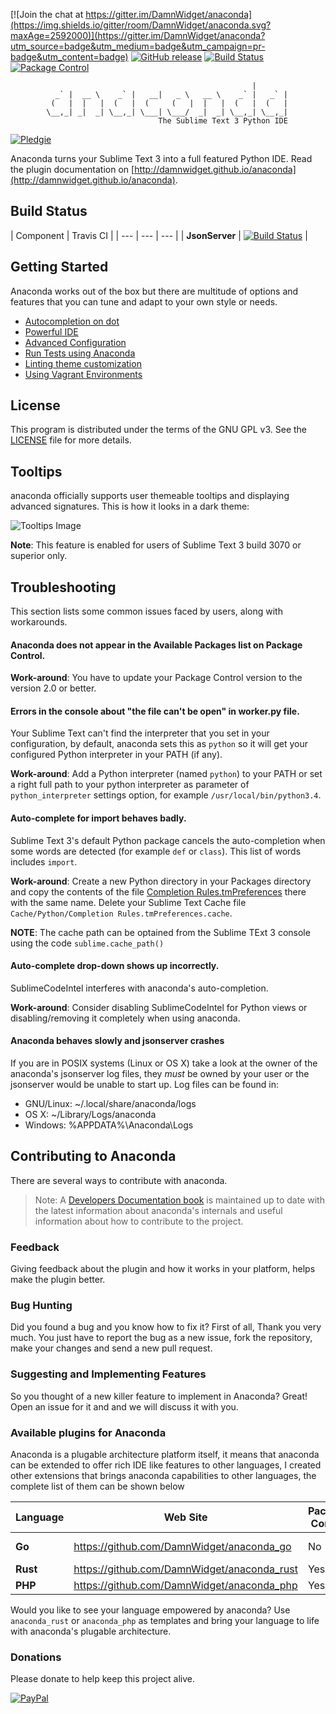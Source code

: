 [![Join the chat at https://gitter.im/DamnWidget/anaconda](https://img.shields.io/gitter/room/DamnWidget/anaconda.svg?maxAge=2592000)](https://gitter.im/DamnWidget/anaconda?utm_source=badge&utm_medium=badge&utm_campaign=pr-badge&utm_content=badge)
[![GitHub release](https://img.shields.io/github/release/damnwidget/anaconda.svg?maxAge=2592000)](https://github.com/DamnWidget/anaconda/releases/latest)
[![Build Status](https://travis-ci.org/DamnWidget/anaconda.svg?branch=master)](https://travis-ci.org/DamnWidget/anaconda)
[![Package Control](https://img.shields.io/packagecontrol/dt/Anaconda.svg?maxAge=2592000)](https://packagecontrol.io/packages/Anaconda)

                                                          |
              _` |  __ \    _` |   __|   _ \   __ \    _` |   _` |
             (   |  |   |  (   |  (     (   |  |   |  (   |  (   |
            \__,_| _|  _| \__,_| \___| \___/  _|  _| \__,_| \__,_|
                                     The Sublime Text 3 Python IDE

[![Pledgie][pledgie-donate-image]][pledgie-donate-link]

Anaconda turns your Sublime Text 3 into a full featured Python IDE. Read the plugin documentation on [http://damnwidget.github.io/anaconda](http://damnwidget.github.io/anaconda).

## Build Status

| Component | Travis CI |
| --- | --- | --- |
| **JsonServer** | [![Build Status](https://travis-ci.org/DamnWidget/anaconda.svg?branch=master)](https://travis-ci.org/DamnWidget/anaconda) |

## Getting Started
Anaconda works out of the box but there are multitude of options and features that you can tune and adapt to your own style or needs.

* [Autocompletion on dot](http://damnwidget.github.io/anaconda/IDE/#toc_3)
* [Powerful IDE](http://damnwidget.github.io/anaconda/IDE/)
* [Advanced Configuration](http://damnwidget.github.io/anaconda/anaconda_settings/)
* [Run Tests using Anaconda](http://damnwidget.github.io/anaconda/tests_runner/)
* [Linting theme customization](http://damnwidget.github.io/anaconda/IDE/#toc_50)
* [Using Vagrant Environments](http://damnwidget.github.io/anaconda/vagrant/)

## License
This program is distributed under the terms of the GNU GPL v3. See the [LICENSE][license] file for more details.

## Tooltips
anaconda officially supports user themeable tooltips and displaying advanced signatures. This is how it looks in a dark theme:

![Tooltips Image][tooltips-dark-image]

**Note**: This feature is enabled for users of Sublime Text 3 build 3070 or superior only.

## Troubleshooting
This section lists some common issues faced by users, along with workarounds.

#### Anaconda does not appear in the Available Packages list on Package Control.

**Work-around**: You have to update your Package Control version to the version 2.0 or better.

#### Errors in the console about "the file can't be open" in worker.py file.
Your Sublime Text can't find the interpreter that you set in your configuration, by default, anaconda sets this as `python` so it will get your configured Python interpreter in your PATH (if any).

**Work-around**: Add a Python interpreter (named `python`) to your PATH or set a right full path to your python interpreter as parameter of `python_interpreter` settings option, for example `/usr/local/bin/python3.4`.

#### Auto-complete for import behaves badly.
Sublime Text 3's default Python package cancels the auto-completion when some words are detected (for example `def` or `class`). This list of words includes `import`.

**Work-around**: Create a new Python directory in your Packages directory and copy the contents of the file [Completion Rules.tmPreferences][Completion-Rules] there with the same name.
Delete your Sublime Text Cache file `Cache/Python/Completion Rules.tmPreferences.cache`.

**NOTE**: The cache path can be optained from the Sublime TExt 3 console using the code `sublime.cache_path()`

#### Auto-complete drop-down shows up incorrectly.
SublimeCodeIntel interferes with anaconda's auto-completion.

**Work-around**: Consider disabling SublimeCodeIntel for Python views or disabling/removing it completely when using anaconda.

#### Anaconda behaves slowly and jsonserver crashes
If you are in POSIX systems (Linux or OS X) take a look at the owner of the anaconda's jsonserver log files, they *must* be owned by your user or the jsonserver would be unable to start up. Log files can be found in:
* GNU/Linux: ~/.local/share/anaconda/logs
* OS X: ~/Library/Logs/anaconda
* Windows: %APPDATA%\\Anaconda\\Logs

## Contributing to Anaconda
There are several ways to contribute with anaconda.

> Note: A [Developers Documentation book][dev-docs] is maintained up to date with the latest information about anaconda's internals and useful information about how to contribute to the project.

### Feedback
Giving feedback about the plugin and how it works in your platform, helps make the plugin better.

### Bug Hunting
Did you found a bug and you know how to fix it? First of all, Thank you very much. You just have to report the bug as a new issue, fork the repository, make your changes and send a new pull request.

### Suggesting and Implementing Features
So you thought of a new killer feature to implement in Anaconda? Great! Open an issue for it and and we will discuss it with you.

### Available plugins for Anaconda
Anaconda is a plugable architecture platform itself, it means that anaconda can be extended to offer rich IDE like features to other languages, I created other extensions that brings
anaconda capabilities to other languages, the complete list of them can be shown below

| Language | Web Site | Package Control | Status |
| --- | --- | --- | --- |
| **Go** | https://github.com/DamnWidget/anaconda_go | No | Under heavy development |
| **Rust** | https://github.com/DamnWidget/anaconda_rust | Yes | Active |
| **PHP** | https://github.com/DamnWidget/anaconda_php | Yes | Active |

Would you like to see your language empowered by anaconda? Use `anaconda_rust` or `anaconda_php` as templates and bring your language to life with anaconda's plugable architecture.


### Donations
Please donate to help keep this project alive.

[![PayPal][paypal-donate-image]][paypal-donate-link]

[license]: https://raw.githubusercontent.com/DamnWidget/anaconda/master/LICENSE
[Completion-Rules]: https://raw.githubusercontent.com/DamnWidget/anaconda/master/Completion%20Rules.tmPreferences
[dev-docs]: http://damnwidget.gitbooks.io/anacondast3-developers-documentation/
[paypal-donate-image]: https://www.paypalobjects.com/en_US/i/btn/btn_donate_SM.gif
[paypal-donate-link]: https://www.paypal.com/cgi-bin/webscr?cmd=_donations&business=KP7PAHR962UGG&lc=US&currency_code=EUR&bn=PP%2dDonationsBF%3abtn_donate_SM%2egif%3aNonHosted
[pledgie-donate-image]: https://pledgie.com/campaigns/32230.png?skin_name=chrome
[pledgie-donate-link]: https://pledgie.com/campaigns/32230
[tooltips-dark-image]: http://damnwidget.github.io/anaconda/img/tooltips.png
